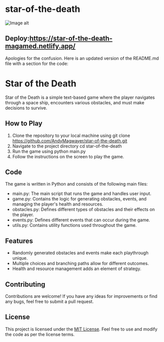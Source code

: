 # star-of-the-death

![Image alt](https://github.com/{username}/{repository}/raw/{branch}/{path}/image.png)

## Deploy:https://star-of-the-death-magamed.netlify.app/

Apologies for the confusion. Here is an updated version of the README.md file with a section for the code:

# Star of the Death

Star of the Death is a simple text-based game where the player navigates through a space ship, encounters various obstacles, and must make decisions to survive.

## How to Play

1. Clone the repository to your local machine using git clone https://github.com/AndyMagwayer/star-of-the-death.git
2. Navigate to the project directory cd star-of-the-death
3. Run the game using python main.py
4. Follow the instructions on the screen to play the game.

## Code

The game is written in Python and consists of the following main files:

- main.py: The main script that runs the game and handles user input.
- game.py: Contains the logic for generating obstacles, events, and managing the player's health and resources.
- obstacles.py: Defines different types of obstacles and their effects on the player.
- events.py: Defines different events that can occur during the game.
- utils.py: Contains utility functions used throughout the game.

## Features

- Randomly generated obstacles and events make each playthrough unique.
- Multiple choices and branching paths allow for different outcomes.
- Health and resource management adds an element of strategy.


## Contributing

Contributions are welcome! If you have any ideas for improvements or find any bugs, feel free to submit a pull request.

## License

This project is licensed under the [MIT License](LICENSE). Feel free to use and modify the code as per the license terms.
